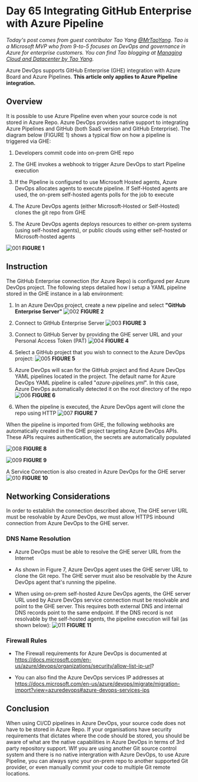 # Day 65 Integrating GitHub Enterprise with Azure Pipeline

*Today's post comes from guest contributor Tao Yang [@MrTaoYang](https://twitter.com/mrtaoyang). Tao is a Microsoft MVP who from 9-to-5 focuses on DevOps and governance in Azure for enterprise customers. You can find Tao blogging at [Managing Cloud and Datacenter by Tao Yang](https://blog.tyang.org/).*

Azure DevOps supports GitHub Enterprise (GHE) integration with Azure Board and Azure Pipelines. **This article only applies to Azure Pipeline integration.**

## Overview

It is possible to use Azure Pipeline even when your source code is not stored in Azure Repo. Azure DevOps provides native support to integrating Azure Pipelines and GitHub (both SaaS version and GitHub Enterprise). The diagram below (FIGURE 1) shows a typical flow on how a pipeline is triggered via GHE:

1. Developers commit code into on-prem GHE repo

2. The GHE invokes a webhook to trigger Azure DevOps to start Pipeline execution

3. If the Pipeline is configured to use Microsoft Hosted agents, Azure DevOps allocates agents to execute pipeline. If Self-Hosted agents are used, the on-prem self-hosted agents polls for the job to execute

4. The Azure DevOps agents (either Microsoft-Hosted or Self-Hosted) clones the git repo from GHE

5. The Azure DevOps agents deploys resources to either on-prem systems (using self-hosted agents), or public clouds using either self-hosted or Microsoft-hosted agents

![001](../images/day65/flow-diagram-generic.png)
**FIGURE 1**

## Instruction

The GitHub Enterprise connection (for Azure Repo) is configured per Azure DevOps project. The following steps detailed how I setup a YAML pipeline stored in the GHE instance in a lab environment:

1. In an Azure DevOps project, create a new pipeline and select **"GitHub Enterprise Server"**
![002](../images/day65/0.png)
**FIGURE 2**

2. Connect to GitHub Enterprise Server
![003](../images/day65/1.png)
**FIGURE 3**

3. Connect to GitHub Server by providing the GHE server URL and your Personal Access Token (PAT)
![004](../images/day65/2.png)
**FIGURE 4**

4. Select a GitHub project that you wish to connect to the Azure DevOps project:
![005](../images/day65/3.png)
**FIGURE 5**

5. Azure DevOps will scan for the GitHub project and find Azure DevOps YAML pipelines located in the project. The default name for Azure DevOps YAML pipeline is called "*azure-pipelines.yml*". In this case, Azure DevOps automatically detected it on the root directory of the repo
![006](../images/day65/4.png)
**FIGURE 6**

6. When the pipeline is executed, the Azure DevOps agent will clone the repo using HTTP
![007](../images/day65/5.png)
**FIGURE 7**

When the pipeline is imported from GHE, the following webhooks are automatically created in the GHE project targeting Azure DevOps APIs. These APIs requires authentication, the secrets are automatically populated

![008](../images/day65/6.png)
**FIGURE 8**

![009](../images/day65/9.png)
**FIGURE 9**

A Service Connection is also created in Azure DevOps for the GHE server
![010](../images/day65/7.png)
**FIGURE 10**

## Networking Considerations

In order to establish the connection described above, The GHE server URL must be resolvable by Azure DevOps, we must allow HTTPS inbound connection from Azure DevOps to the GHE server.

### DNS Name Resolution

* Azure DevOps must be able to resolve the GHE server URL from the Internet

* As shown in Figure 7, Azure DevOps agent uses the GHE server URL to clone the Git repo. The GHE server must also be resolvable by the Azure DevOps agent that's running the pipeline.

* When using on-prem self-hosted Azure DevOps agents, the GHE server URL used by Azure DevOps service connection must be resolvable and point to the GHE server. This requires both external DNS and internal DNS records point to the same endpoint. If the DNS record is not resolvable by the self-hosted agents, the pipeline execution will fail (as shown below):
![011](../images/day65/8.png)
**FIGURE 11**

### Firewall Rules

* The Firewall requirements for Azure DevOps is documented at https://docs.microsoft.com/en-us/azure/devops/organizations/security/allow-list-ip-url?

* You can also find the Azure DevOps services IP addresses at https://docs.microsoft.com/en-us/azure/devops/migrate/migration-import?view=azuredevops#azure-devops-services-ips

## Conclusion

When using CI/CD pipelines in Azure DevOps, your source code does not have to be stored in Azure Repo. If your organisations have security requirements that dictates where the code should be stored, you should be aware of what are the native capabilities in Azure DevOps in terms of 3rd party repository support. WIf you are using another Git source control system and there is no native intergration with Azure DevOps, to use Azure Pipeline, you can always sync your on-prem repo to another supported Git provider, or even manually commit your code to multiple Git remote locations.
